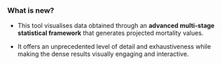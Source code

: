 ### What is new?

-   This tool visualises data obtained through an **advanced multi-stage statistical framework** that generates projected mortality values.

-   It offers an unprecedented level of detail and exhaustiveness while making the dense results visually engaging and interactive.
